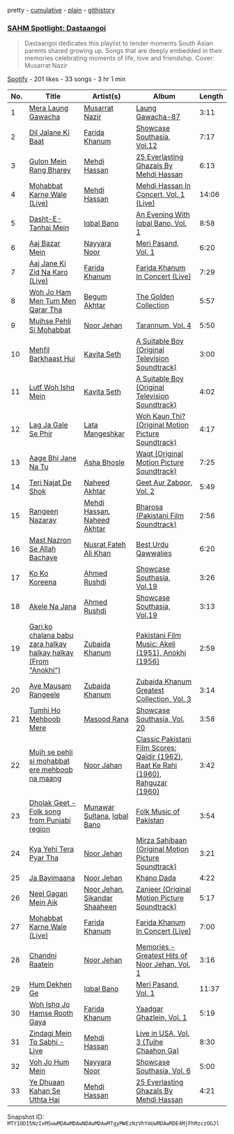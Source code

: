 pretty - [cumulative](/playlists/cumulative/37i9dQZF1DWZmgVI3UNCd0.md) - [plain](/playlists/plain/37i9dQZF1DWZmgVI3UNCd0) - [githistory](https://github.githistory.xyz/mackorone/spotify-playlist-archive/blob/main/playlists/plain/37i9dQZF1DWZmgVI3UNCd0)

### [SAHM Spotlight: Dastaangoi](https://open.spotify.com/playlist/37i9dQZF1DWZmgVI3UNCd0)

> Dastaangoi dedicates this playlist to tender moments South Asian parents shared growing up\. Songs that are deeply embedded in their memories celebrating moments of life, love and friendship\. Cover: Musarrat Nazir

[Spotify](https://open.spotify.com/user/spotify) - 201 likes - 33 songs - 3 hr 1 min

| No. | Title | Artist(s) | Album | Length |
|---|---|---|---|---|
| 1 | [Mera Laung Gawacha](https://open.spotify.com/track/1AotoLk8PYywQGvJwSR62h) | [Musarrat Nazir](https://open.spotify.com/artist/3LdcXgGWcqMBqbAWKlxg0t) | [Laung Gawacha\-87](https://open.spotify.com/album/30i3ln77pke20gB2FUNFUN) | 3:11 |
| 2 | [Dil Jalane Ki Baat](https://open.spotify.com/track/6r0jQzLgo0YsLKAbkl8qfB) | [Farida Khanum](https://open.spotify.com/artist/07g02xbfLHmRdZaz5NAWru) | [Showcase Southasia, Vol.12](https://open.spotify.com/album/6VV63StUSZc5yTNtk4jq5B) | 7:17 |
| 3 | [Gulon Mein Rang Bharey](https://open.spotify.com/track/5SRZ2MMFN7WD626usnTOma) | [Mehdi Hassan](https://open.spotify.com/artist/73Qu5twIpvKmLU0rPaEJi4) | [25 Everlasting Ghazals By Mehdi Hassan](https://open.spotify.com/album/4o0t32M7pq69MgYcddWw28) | 6:13 |
| 4 | [Mohabbat Karne Wale \(Live\)](https://open.spotify.com/track/6f188O4U3MHPStb9IJ7bqm) | [Mehdi Hassan](https://open.spotify.com/artist/73Qu5twIpvKmLU0rPaEJi4) | [Mehdi Hassan In Concert, Vol\. 1 \(Live\)](https://open.spotify.com/album/1O3bI8AG6ZEzMxFTofXmrL) | 14:06 |
| 5 | [Dasht\-E\-Tanhai Mein](https://open.spotify.com/track/0PZO1Ih1qTQawy5Wc9B7zy) | [Iqbal Bano](https://open.spotify.com/artist/7JxXeUTiGg0vr8SS2iS0F0) | [An Evening With Iqbal Bano, Vol\. 1](https://open.spotify.com/album/28YZZXx13F7sSEwW13v1yv) | 8:58 |
| 6 | [Aaj Bazar Mein](https://open.spotify.com/track/5Mfzkm28Rh6eErgh40CjDy) | [Nayyara Noor](https://open.spotify.com/artist/5u2Lz8LpHaHK1YWg2pTDVD) | [Meri Pasand, Vol\. 1](https://open.spotify.com/album/3Xg7v0yuYeXIpY2U3ikIiq) | 6:20 |
| 7 | [Aaj Jane Ki Zid Na Karo \(Live\)](https://open.spotify.com/track/4alS0xW23tUwqscT8CkPM3) | [Farida Khanum](https://open.spotify.com/artist/07g02xbfLHmRdZaz5NAWru) | [Farida Khanum In Concert \(Live\)](https://open.spotify.com/album/2LgI5h8no2UbfcEC09Nwws) | 7:29 |
| 8 | [Woh Jo Ham Men Tum Men Qarar Tha](https://open.spotify.com/track/3Wb8gdwqyagTVSrFtSUCFe) | [Begum Akhtar](https://open.spotify.com/artist/2s5kwiBL19Iw2PnrJ6vYDf) | [The Golden Collection](https://open.spotify.com/album/1yYQKKNEQOHDACLXHyyz54) | 5:57 |
| 9 | [Mujhse Pehli Si Mohabbat](https://open.spotify.com/track/39hCQjPyTtsHzsp0cx1fuJ) | [Noor Jehan](https://open.spotify.com/artist/0LruguA5aIP6yvLUIkxANh) | [Tarannum, Vol\. 4](https://open.spotify.com/album/24FTirBUE0boEAbO7U18Ln) | 5:50 |
| 10 | [Mehfil Barkhaast Hui](https://open.spotify.com/track/7zHbrlvHQvhSXsmh36w3CS) | [Kavita Seth](https://open.spotify.com/artist/3nQ125TJobosBH446Dsvvv) | [A Suitable Boy \(Original Television Soundtrack\)](https://open.spotify.com/album/1E4e1bHJrqgBMYVYobZS4N) | 3:00 |
| 11 | [Lutf Woh Ishq Mein](https://open.spotify.com/track/4vCG2aMaEOLNloaOQQmjlT) | [Kavita Seth](https://open.spotify.com/artist/3nQ125TJobosBH446Dsvvv) | [A Suitable Boy \(Original Television Soundtrack\)](https://open.spotify.com/album/1E4e1bHJrqgBMYVYobZS4N) | 4:02 |
| 12 | [Lag Ja Gale Se Phir](https://open.spotify.com/track/1kKxvLPfgpG5NRJ9MAmYsu) | [Lata Mangeshkar](https://open.spotify.com/artist/61JrslREXq98hurYL2hYoc) | [Woh Kaun Thi? \(Original Motion Picture Soundtrack\)](https://open.spotify.com/album/579fdKlYum67csQuigB0Z2) | 4:17 |
| 13 | [Aage Bhi Jane Na Tu](https://open.spotify.com/track/6FQSbXPFzdiqgJZU75Hesq) | [Asha Bhosle](https://open.spotify.com/artist/5as8A4G47Ohu9NSWs3Je8U) | [Waqt \(Original Motion Picture Soundtrack\)](https://open.spotify.com/album/78PM5oV8DY3CG1MWwfF7Mi) | 7:25 |
| 14 | [Teri Najat De Shok](https://open.spotify.com/track/41nTJumI2Adjw7njD5eEfV) | [Naheed Akhtar](https://open.spotify.com/artist/7kDFFnZKYdD7Z8972VTYYQ) | [Geet Aur Zaboor, Vol\. 2](https://open.spotify.com/album/6viFYeFTyLSQ8YtlEvHDxO) | 5:49 |
| 15 | [Rangeen Nazaray](https://open.spotify.com/track/3lOgRchS4d4ymQe4a292Ql) | [Mehdi Hassan](https://open.spotify.com/artist/73Qu5twIpvKmLU0rPaEJi4), [Naheed Akhtar](https://open.spotify.com/artist/7kDFFnZKYdD7Z8972VTYYQ) | [Bharosa \(Pakistani Film Soundtrack\)](https://open.spotify.com/album/3ORICsY4NY7nD6ufX6PJSJ) | 2:56 |
| 16 | [Mast Nazron Se Allah Bachaye](https://open.spotify.com/track/15aUq0ClcOIR3yQ9fSItaO) | [Nusrat Fateh Ali Khan](https://open.spotify.com/artist/5HcunTidTUrOaf8V0iJcvl) | [Best Urdu Qawwalies](https://open.spotify.com/album/67yayTLgnGJPxjPZYa13n4) | 6:20 |
| 17 | [Ko Ko Koreena](https://open.spotify.com/track/1S1NSccaYJYhg5z5V2otDC) | [Ahmed Rushdi](https://open.spotify.com/artist/3cPhnpqQbDtv5dR3Od3Vz1) | [Showcase Southasia, Vol.19](https://open.spotify.com/album/0BvMo2sMmUCAmM08ASGyvk) | 3:26 |
| 18 | [Akele Na Jana](https://open.spotify.com/track/7LaQCkUycsNsxKnuddhPHp) | [Ahmed Rushdi](https://open.spotify.com/artist/3cPhnpqQbDtv5dR3Od3Vz1) | [Showcase Southasia, Vol.19](https://open.spotify.com/album/0BvMo2sMmUCAmM08ASGyvk) | 3:13 |
| 19 | [Gari ko chalana babu zara halkay halkay halkay \(From "Anokhi"\)](https://open.spotify.com/track/1oaZWlOrQza1zjZMVyOAcw) | [Zubaida Khanum](https://open.spotify.com/artist/0xmOeuUilEnWPwJjKrAP1Z) | [Pakistani Film Music: Akeli \(1951\), Anokhi \(1956\)](https://open.spotify.com/album/2CmLXI91eoQOUveJVwWTFn) | 2:59 |
| 20 | [Aye Mausam Rangeele](https://open.spotify.com/track/6bGpZs5rK2feniZ3LwMZXC) | [Zubaida Khanum](https://open.spotify.com/artist/0xmOeuUilEnWPwJjKrAP1Z) | [Zubaida Khanum Greatest Collection, Vol\. 3](https://open.spotify.com/album/0wN7MLW7LJ4HiT9cC3c74h) | 3:14 |
| 21 | [Tumhi Ho Mehboob Mere](https://open.spotify.com/track/0k1bnGjdwNXTvUsMGTUNSf) | [Masood Rana](https://open.spotify.com/artist/7aPFBcHFIwYZZkAn4S3iad) | [Showcase Southasia, Vol\. 20](https://open.spotify.com/album/2ppPEYSCwPMb6NCXld9Zrl) | 3:58 |
| 22 | [Mujh se pehli si mohabbat ere mehboob na maang](https://open.spotify.com/track/63vHN32Hnj9W1dpoqf1uX4) | [Noor Jahan](https://open.spotify.com/artist/39N1DMkFaX94lvamzEJ7J8) | [Classic Pakistani Film Scores: Qaidir \(1962\), Raat Ke Rahi \(1960\), Rahguzar \(1960\)](https://open.spotify.com/album/1kWoFD95gQanlGme2rY8SJ) | 3:42 |
| 23 | [Dholak Geet \- Folk song from Punjabi region](https://open.spotify.com/track/3pfUbiz9M1h2YyVqMYlf2W) | [Munawar Sultana](https://open.spotify.com/artist/04J9AbIKnsGkTXPbcxEUaU), [Iqbal Bano](https://open.spotify.com/artist/7JxXeUTiGg0vr8SS2iS0F0) | [Folk Music of Pakistan](https://open.spotify.com/album/4nkaM9HC3mgIj4NpSGptUJ) | 3:54 |
| 24 | [Kya Yehi Tera Pyar Tha](https://open.spotify.com/track/4Y6gvtiY4BitCDlY8s2Eco) | [Noor Jehan](https://open.spotify.com/artist/0LruguA5aIP6yvLUIkxANh) | [Mirza Sahibaan \(Original Motion Picture Soundtrack\)](https://open.spotify.com/album/1BkvkorLNO5KJHmMPoF6rd) | 3:21 |
| 25 | [Ja Bayimaana](https://open.spotify.com/track/7ukGQbMjD7fe0bongNNYP3) | [Noor Jehan](https://open.spotify.com/artist/0LruguA5aIP6yvLUIkxANh) | [Khano Dada](https://open.spotify.com/album/6O1Y1WBDXyPJaKjU8fIoFR) | 4:22 |
| 26 | [Neel Gagan Mein Aik](https://open.spotify.com/track/0wNCIdSF1g3Hv1krpdD8Wy) | [Noor Jehan](https://open.spotify.com/artist/0LruguA5aIP6yvLUIkxANh), [Sikandar Shaaheen](https://open.spotify.com/artist/0ur3LLzZVbzRvRP5RvxfyF) | [Zanjeer \(Original Motion Picture Soundtrack\)](https://open.spotify.com/album/70YXghoDyr52bFpYsqrBhz) | 5:17 |
| 27 | [Mohabbat Karne Wale \(Live\)](https://open.spotify.com/track/7bJ677c0pod3kiULAm9uMs) | [Farida Khanum](https://open.spotify.com/artist/07g02xbfLHmRdZaz5NAWru) | [Farida Khanum In Concert \(Live\)](https://open.spotify.com/album/2LgI5h8no2UbfcEC09Nwws) | 7:00 |
| 28 | [Chandni Raatein](https://open.spotify.com/track/6n2kw9O1wjT1csXSeGsjwX) | [Noor Jehan](https://open.spotify.com/artist/0LruguA5aIP6yvLUIkxANh) | [Memories \- Greatest Hits of Noor Jehan, Vol\. 1](https://open.spotify.com/album/4uprQOSvhFKDtJcWmcaDKm) | 3:16 |
| 29 | [Hum Dekhen Ge](https://open.spotify.com/track/6bmqjIMGj8BdmzGwfPKJGt) | [Iqbal Bano](https://open.spotify.com/artist/7JxXeUTiGg0vr8SS2iS0F0) | [Meri Pasand, Vol\. 1](https://open.spotify.com/album/2ihTDwhRGWCEKfwvzffzfp) | 11:37 |
| 30 | [Woh Ishq Jo Hamse Rooth Gaya](https://open.spotify.com/track/2N9dgkEbXNu2p6beBCcM17) | [Farida Khanum](https://open.spotify.com/artist/07g02xbfLHmRdZaz5NAWru) | [Yaadgar Ghazlein, Vol\. 1](https://open.spotify.com/album/1WjKcHx9T6doI0uZOBwj2K) | 5:19 |
| 31 | [Zindagi Mein To Sabhi \- Live](https://open.spotify.com/track/0jQySCRqYWtPEj0IEzrIpz) | [Mehdi Hassan](https://open.spotify.com/artist/73Qu5twIpvKmLU0rPaEJi4) | [Live in USA, Vol\. 3 \(Tujhe Chaahon Ga\)](https://open.spotify.com/album/3HadPxsLza4NbGUGxv06bs) | 8:30 |
| 32 | [Voh Jo Hum Mein](https://open.spotify.com/track/5XgnsIYusyRsFFsYRo6Bx6) | [Nayyara Noor](https://open.spotify.com/artist/5u2Lz8LpHaHK1YWg2pTDVD) | [Showcase Southasia, Vol\. 6](https://open.spotify.com/album/3RfePP9xSxQTc0wFo4JARc) | 5:00 |
| 33 | [Ye Dhuaan Kahan Se Uthta Hai](https://open.spotify.com/track/3Zawa0Z9uxJ5oiFvGLk4nj) | [Mehdi Hassan](https://open.spotify.com/artist/73Qu5twIpvKmLU0rPaEJi4) | [25 Everlasting Ghazals By Mehdi Hassan](https://open.spotify.com/album/4o0t32M7pq69MgYcddWw28) | 4:21 |

Snapshot ID: `MTY1ODI5NzIxMSwwMDAwMDAwNDAwMDAwMTgyMWEzNzVhYmUwMDAwMDE4MjFhMzczOGJl`
